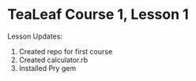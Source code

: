 # TeaLeaf Course 1, Lesson 1 #

Lesson Updates:
  1. Created repo for first course
  2. Created calculator.rb
  3. Installed Pry gem
